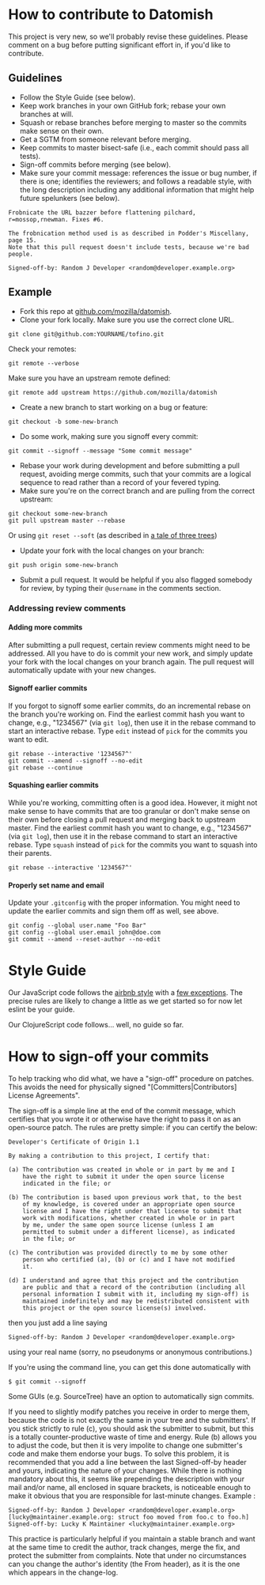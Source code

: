 # How to contribute to Datomish

This project is very new, so we'll probably revise these guidelines. Please
comment on a bug before putting significant effort in, if you'd like to
contribute.

## Guidelines

* Follow the Style Guide (see below).
* Keep work branches in your own GitHub fork; rebase your own branches at will.
* Squash or rebase branches before merging to master so the commits make sense
on their own.
* Get a SGTM from someone relevant before merging.
* Keep commits to master bisect-safe (i.e., each commit should pass all tests).
* Sign-off commits before merging (see below).
* Make sure your commit message: references the issue or bug number, if there is
one; identifies the reviewers; and follows a readable style, with the long
description including any additional information that might help future
spelunkers (see below).

```
Frobnicate the URL bazzer before flattening pilchard, r=mossop,rnewman. Fixes #6.

The frobnication method used is as described in Podder's Miscellany, page 15.
Note that this pull request doesn't include tests, because we're bad people.

Signed-off-by: Random J Developer <random@developer.example.org>
```

## Example

* Fork this repo at [github.com/mozilla/datomish](https://github.com/mozilla/datomish#fork-destination-box).
* Clone your fork locally. Make sure you use the correct clone URL.
```
git clone git@github.com:YOURNAME/tofino.git
```
Check your remotes:
```
git remote --verbose
```
Make sure you have an upstream remote defined:
```
git remote add upstream https://github.com/mozilla/datomish
```

* Create a new branch to start working on a bug or feature:
```
git checkout -b some-new-branch
```

* Do some work, making sure you signoff every commit:
```
git commit --signoff --message "Some commit message"
```

* Rebase your work during development and before submitting a pull request,
avoiding merge commits, such that your commits are a logical sequence to
read rather than a record of your fevered typing.
* Make sure you're on the correct branch and are pulling from the correct upstream:
```
git checkout some-new-branch
git pull upstream master --rebase
```
Or using `git reset --soft` (as described in [a tale of three trees](http://www.infoq.com/presentations/A-Tale-of-Three-Trees))

* Update your fork with the local changes on your branch:
```
git push origin some-new-branch
```

* Submit a pull request. It would be helpful if you also flagged somebody
for review, by typing their `@username` in the comments section.

### Addressing review comments

#### Adding more commits
After submitting a pull request, certain review comments might need to be
addressed. All you have to do is commit your new work, and simply update
your fork with the local changes on your branch again. The pull request
will automatically update with your new changes.

#### Signoff earlier commits
If you forgot to signoff some earlier commits, do an incremental rebase
on the branch you're working on. Find the earliest commit hash you want to
change, e.g., "1234567" (via `git log`), then use it in the rebase command
to start an interactive rebase. Type `edit` instead of `pick` for the
commits you want to edit.
```
git rebase --interactive '1234567^'
git commit --amend --signoff --no-edit
git rebase --continue
```

#### Squashing earlier commits
While you're working, committing often is a good idea. However, it might
not make sense to have commits that are too granular or don't make sense
on their own before closing a pull request and merging back to upstream master.
Find the earliest commit hash you want to change, e.g., "1234567"
(via `git log`), then use it in the rebase command to start an interactive
rebase. Type `squash` instead of `pick` for the commits you want to squash
into their parents.
```
git rebase --interactive '1234567^'
```

#### Properly set name and email
Update your `.gitconfig` with the proper information. You might need to
update the earlier commits and sign them off as well, see above.
```
git config --global user.name "Foo Bar"
git config --global user.email john@doe.com
git commit --amend --reset-author --no-edit
```

# Style Guide

Our JavaScript code follows the [airbnb style](https://github.com/airbnb/javascript)
with a [few exceptions](../../blob/master/.eslintrc). The precise rules are
likely to change a little as we get started so for now let eslint be your guide.

Our ClojureScript code follows… well, no guide so far.

# How to sign-off your commits

To help tracking who did what, we have a "sign-off" procedure on patches. This
avoids the need for physically signed "[Committers|Contributors] License
Agreements".

The sign-off is a simple line at the end of the commit message, which certifies
that you wrote it or otherwise have the right to pass it on as an open-source
patch. The rules are pretty simple: if you can certify the below:

    Developer's Certificate of Origin 1.1

    By making a contribution to this project, I certify that:

    (a) The contribution was created in whole or in part by me and I
        have the right to submit it under the open source license
        indicated in the file; or

    (b) The contribution is based upon previous work that, to the best
        of my knowledge, is covered under an appropriate open source
        license and I have the right under that license to submit that
        work with modifications, whether created in whole or in part
        by me, under the same open source license (unless I am
        permitted to submit under a different license), as indicated
        in the file; or

    (c) The contribution was provided directly to me by some other
        person who certified (a), (b) or (c) and I have not modified
        it.

    (d) I understand and agree that this project and the contribution
        are public and that a record of the contribution (including all
        personal information I submit with it, including my sign-off) is
        maintained indefinitely and may be redistributed consistent with
        this project or the open source license(s) involved.

then you just add a line saying

    Signed-off-by: Random J Developer <random@developer.example.org>

using your real name (sorry, no pseudonyms or anonymous contributions.)

If you're using the command line, you can get this done automatically with

    $ git commit --signoff

Some GUIs (e.g. SourceTree) have an option to automatically sign commits.

If you need to slightly modify patches you receive in order to merge them,
because the code is not exactly the same in your tree and the submitters'.
If you stick strictly to rule (c), you should ask the submitter to submit, but
this is a totally counter-productive waste of time and energy.
Rule (b) allows you to adjust the code, but then it is very impolite to change
one submitter's code and make them endorse your bugs. To solve this problem,
it is recommended that you add a line between the last Signed-off-by header and
yours, indicating the nature of your changes. While there is nothing mandatory
about this, it seems like prepending the description with your mail and/or name,
all enclosed in square brackets, is noticeable enough to make it obvious that
you are responsible for last-minute changes. Example :

    Signed-off-by: Random J Developer <random@developer.example.org>
    [lucky@maintainer.example.org: struct foo moved from foo.c to foo.h]
    Signed-off-by: Lucky K Maintainer <lucky@maintainer.example.org>

This practice is particularly helpful if you maintain a stable branch and
want at the same time to credit the author, track changes, merge the fix,
and protect the submitter from complaints. Note that under no circumstances
can you change the author's identity (the From header), as it is the one
which appears in the change-log.
